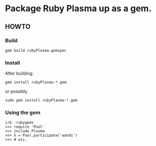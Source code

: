 # Package Ruby Plasma up as a gem.

## HOWTO

### Build

    gem build rubyPlasma.gemspec

### Install

After building:

    gem install rubyPlasma-*.gem

or possibly

    sudo gem install rubyPlasma-*.gem

### Using the gem

    irb -rubygems
    >>> require 'Pool'
    >>> include Plasma
    >>> h = Pool.participate('wands')
    >>> # etc.
